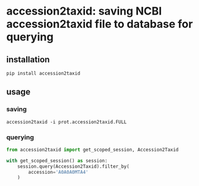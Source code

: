 # accession2taxid: saving NCBI accession2taxid file to database for querying

## installation

```
pip install accession2taxid
```

## usage

### saving

```
accession2taxid -i prot.accession2taxid.FULL
```

### querying

```python
from accession2taxid import get_scoped_session, Accession2Taxid

with get_scoped_session() as session:
    session.query(Accession2Taxid).filter_by(
        accession='A0A0A0MTA4'
    )
```